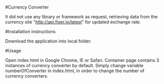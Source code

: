 #Currency Converter

It did not use any library or framework as request, retrieving data from the currency site "http://api.fixer.io/latest" for updated exchange rate.

#Installation instructions

Download the application into local folder.

#Usage

Open index.html in Google Chrome, IE or Safari. Container page contains 3 instances of currency converter by default. Simply change variable numberOfConverter in index.html, in order to change the number of currency converters.
